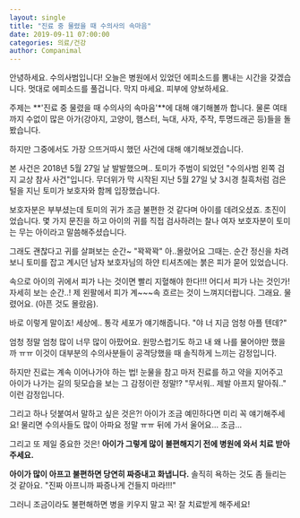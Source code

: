 ```yaml
---
layout: single
title: "진료 중 물렸을 때 수의사의 속마음"
date: 2019-09-11 07:00:00
categories: 의료/건강
author: Companimal
---
```


안녕하세요. 수의사범입니다! 오늘은 병원에서 있었던 에피소드를 뽐내는 시간을 갖겠습니다. 멋대로 에피소드를 풀겁니다. 막지 마세요. 피부에 양보하세요.

주제는 **'진료 중 물렸을 때 수의사의 속마음'**에 대해 얘기해볼까 합니다. 물론 여태까지 수없이 많은 아가(강아지, 고양이, 햄스터, 늑대, 사자, 주작, 투명드래곤 등)들을 돌봤습니다.

하지만 그중에서도 가장 으뜨거따시 했던 사건에 대해 얘기해보겠습니다.

본 사건은 2018년 5월 27일 날 발발했으며.. 토미가 주범이 되었던 "수의사범 왼쪽 검지 교상 참사 사건"입니다. 무더위가 막 시작된 지난 5월 27일 낮 3시경 칠흑처럼 검은 털을 지닌 토미가 보호자와 함께 입장했습니다.

보호자분은 부부셨는데 토미의 귀가 조금 불편한 것 같다며 아이를 데려오셨죠. 초진이었습니다. 몇 가지 문진을 하고 아이의 귀를 직접 검사하려는 찰나 여자 보호자분이 토미는 무는 아이라고 말씀해주셨습니다.

그래도 괜찮다고 귀를 살펴보는 순간~ "꽉꽉꽉" 아..몰랐어요 그때는. 순간 정신을 차려보니 토미를 잡고 계시던 남자 보호자님의 하얀 티셔츠에는 붉은 피가 묻어 있었습니다.

속으로 아이의 귀에서 피가 나는 것이면 빨리 지혈해야 한다!!! 어디서 피가 나는 것인가! 자세히 보는 순간..! 제 왼팔에서 피가 계~~~속 흐르는 것이 느껴지더랍니다. 그래요. 물렸어요. (아픈 것도 몰랐음).

바로 이렇게 말이죠! 세상에.. 통각 세포가 얘기해줍니다. "야 너 지금 엄청 아플 텐데?"

엄청 정말 엄청 많이 너무 많이 아팠어요. 원망스럽기도 하고 내 왜 나를 물어야만 했을까 ㅠㅠ 이것이 대부분의 수의사분들이 공격당했을 때 솔직하게 느끼는 감정입니다.

하지만 진료는 계속 이어나가야 하는 법! 눈물을 참고 마저 진료를 하고 약을 지어주고 아이가 나가는 길의 뒷모습을 보는 그 감정이란 정말!? "무서워.. 제발 아프지 말아줘.." 이런 감정입니다.

그리고 하나 덧붙여서 말하고 싶은 것은?! 아이가 조금 예민하다면 미리 꼭 얘기해주세요! 물리면 수의사들도 많이 아파요 정말 ㅠㅠ 뒤에 가서 울어요... 조금...

그리고 또 제일 중요한 것은! **아이가 그렇게 많이 불편해지기 전에 병원에 와서 치료 받아주세요.**

**아이가 많이 아프고 불편하면 당연히 짜증내고 화냅니다.** 솔직히 욕하는 것도 좀 들리는 것 같아요. "진짜 아프니까 짜증나게 건들지 마라!!!"

그러니 조금이라도 불편해하면 병을 키우지 말고 꼭! 잘 치료받게 해주세요!
